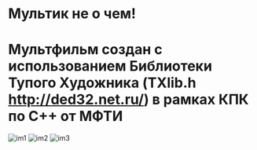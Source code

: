 # Мультик не о чем!
# Мультфильм создан с использованием Библиотеки Тупого Художника (TXlib.h http://ded32.net.ru/) в рамках КПК по C++ от МФТИ


![im1](https://user-images.githubusercontent.com/81910959/117361398-a7fa0180-aec2-11eb-9dcf-7e143560c547.jpg)
![im2](https://user-images.githubusercontent.com/81910959/117372583-6f622400-aed2-11eb-867e-1c3b392b96bb.jpg)
![im3](https://user-images.githubusercontent.com/81910959/117372669-8acd2f00-aed2-11eb-8700-47f002b40837.jpg)

